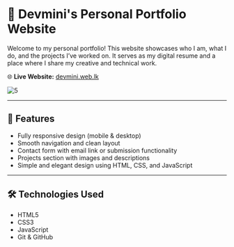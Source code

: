 # 🌟 Devmini's Personal Portfolio Website

Welcome to my personal portfolio! This website showcases who I am, what I do, and the projects I’ve worked on. It serves as my digital resume and a place where I share my creative and technical work.

🌐 **Live Website:** [devmini.web.lk](http://devmini.web.lk)


![5](https://github.com/user-attachments/assets/065482b6-f226-433d-8862-d8faf686628d)




---

## 🚀 Features

- Fully responsive design (mobile & desktop)
- Smooth navigation and clean layout
- Contact form with email link or submission functionality
- Projects section with images and descriptions
- Simple and elegant design using HTML, CSS, and JavaScript

---

## 🛠️ Technologies Used

- HTML5
- CSS3
- JavaScript 
- Git & GitHub






